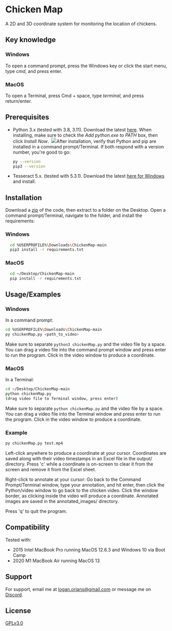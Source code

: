 # Chicken Map

A 2D and 3D coordinate system for monitoring the location of chickens.

## Key knowledge

### Windows

To open a command prompt, press the Windows key or click the start menu, type *cmd*, and press enter.

### MacOS

To open a Terminal, press Cmd + space, type *terminal*, and press return/enter.
## Prerequisites

* Python 3.x (tested with 3.8, 3.11). Download the latest [here](https://www.python.org/downloads/). When installing, make sure to check the *Add python.exe to PATH* box, then click *Install Now*.  ![](C:\Users\st33l\ChickenMap\pythonPath.png)After installation, verify that Python and pip are installed in a command prompt/Terminal. If both respond with a version number, you're good to go:
  
  ```bash
  py --version
  pip3 --version
  ```



* Tesseract 5.x. (tested with 5.3.1). Download the latest [here for Windows](https://digi.bib.uni-mannheim.de/tesseract/tesseract-ocr-w64-setup-5.3.1.20230401.exe) and install.

## Installation

Download a [zip](https://github.com/lorians22/ChickenMap/archive/refs/heads/main.zip) of the code, then extract to a folder on the Desktop. Open a command prompt/Terminal, navigate to the folder, and install the requirements:

### Windows

```bash
  cd %USERPROFILE%\Downloads\ChickenMap-main
  pip3 install -r requirements.txt
```

### MacOS

```bash
  cd ~/Desktop/ChickenMap-main
  pip install -r requirements.txt
```

## Usage/Examples

### Windows

In a command prompt:

```bash
cd %USERPROFILE%\Downloads\ChickenMap-main
py chickenMap.py <path_to_video>
```

Make sure to separate `python3 chickenMap.py` and the video file by a space. You can drag a video file into the command prompt window and press enter to run the program. Click in the video window to produce a coordinate.

### MacOS

In a Terminal:

```bash
cd ~/Desktop/ChickenMap-main
python chickenMap.py
(drag video file to Terminal window, press enter)
```

Make sure to separate `python chickenMap.py` and the video file by a space. You can drag a video file into the Terminal window and press enter to run the program. Click in the video window to produce a coordinate.

### Example

```bash
py chickenMap.py test.mp4
```

Left-click anywhere to produce a coordinate at your cursor. Coordinates are saved along with their video timestamps in an Excel file in the output/ directory. Press 'c' while a coordinate is on-screen to clear it from the screen and remove it from the Excel sheet.

Right-click to annotate at your cursor: Go back to the Command Prompt/Terminal window, type your annotation, and hit enter, then click the Python/video window to go back to the chicken video. Click the window border, as clicking inside the video will produce a coordinate. Annotated images are saved in the annotated_images/ directory.

Press 'q' to quit the program.

## Compatibility

Tested with:

- 2015 Intel MacBook Pro running MacOS 12.6.3 and Windows 10 via Boot Camp
- 2020 M1 MacBook Air running MacOS 13
## Support

For support, email me at logan.orians@gmail.com or message me on [Discord](https://discord.com/users/l_orians).


## License

[GPLv3.0](https://github.com/lorians22/ChickenMap/blob/main/COPYING)

